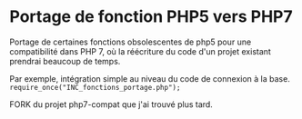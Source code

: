 # Portage de fonction PHP5 vers PHP7

Portage de certaines fonctions obsolescentes de php5 pour une compatibilité dans PHP 7, où la réécriture du code d'un projet existant prendrai beaucoup de temps.

Par exemple, intégration simple au niveau du code de connexion à la base.<br/>
<code>require_once("INC_fonctions_portage.php");</code>

FORK du projet php7-compat que j'ai trouvé plus tard.
